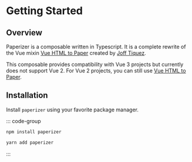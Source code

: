# Getting Started

## Overview

Paperizer is a composable written in Typescript. It is a complete rewrite of the Vue mixin [Vue HTML to Paper](https://github.com/mycure-inc/vue-html-to-paper) created by [Joff Tiquez](https://github.com/jofftiquez).

This composable provides compatibility with Vue 3 projects but currently does not support Vue 2. For Vue 2 projects, you can still use [Vue HTML to Paper](https://github.com/mycure-inc/vue-html-to-paper).

## Installation

Install `paperizer` using your favorite package manager.


::: code-group
```bash [npm]
npm install paperizer
```

```bash [yarn]
yarn add paperizer
```
:::

